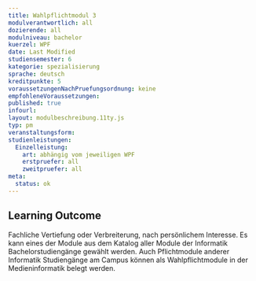```yaml
---
title: Wahlpflichtmodul 3
modulverantwortlich: all
dozierende: all
modulniveau: bachelor
kuerzel: WPF
date: Last Modified 
studiensemester: 6
kategorie: spezialisierung
sprache: deutsch
kreditpunkte: 5
voraussetzungenNachPruefungsordnung: keine
empfohleneVoraussetzungen: 
published: true
infourl: 
layout: modulbeschreibung.11ty.js
typ: pm
veranstaltungsform: 
studienleistungen:
  Einzelleistung:
    art: abhängig vom jeweiligen WPF
    erstpruefer: all
    zweitpruefer: all
meta:
  status: ok    
---
```


## Learning Outcome
Fachliche Vertiefung oder Verbreiterung, nach persönlichem Interesse. Es kann eines der Module aus dem Katalog aller Module der Informatik Bachelorstudiengänge gewählt werden. Auch Pflichtmodule anderer Informatik Studiengänge am Campus können als Wahlpflichtmodule in der Medieninformatik belegt werden.
